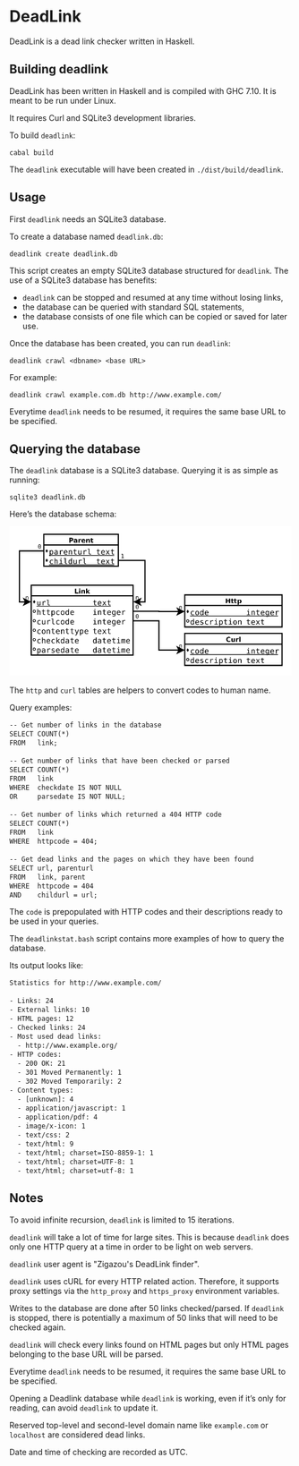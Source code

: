 DeadLink
========

DeadLink is a dead link checker written in Haskell.

Building deadlink
-----------------

DeadLink has been written in Haskell and is compiled with GHC 7.10. It is
meant to be run under Linux.

It requires Curl and SQLite3 development libraries.

To build `deadlink`:

    cabal build

The `deadlink` executable will have been created in `./dist/build/deadlink`.

Usage
-----

First `deadlink` needs an SQLite3 database.

To create a database named `deadlink.db`:

    deadlink create deadlink.db

This script creates an empty SQLite3 database structured for `deadlink`. The
use of a SQLite3 database has benefits:

- `deadlink` can be stopped and resumed at any time without losing links,
- the database can be queried with standard SQL statements,
- the database consists of one file which can be copied or saved for later use.

Once the database has been created, you can run `deadlink`:

    deadlink crawl <dbname> <base URL>

For example:

    deadlink crawl example.com.db http://www.example.com/

Everytime `deadlink` needs to be resumed, it requires the same base URL to
be specified.

Querying the database
---------------------

The `deadlink` database is a SQLite3 database. Querying it is as simple as
running:

    sqlite3 deadlink.db

Here’s the database schema:

![Database schema](db/dbschema.png)

The `http` and `curl` tables are helpers to convert codes to human name.

Query examples:

    -- Get number of links in the database
    SELECT COUNT(*)
    FROM   link;

    -- Get number of links that have been checked or parsed
    SELECT COUNT(*)
    FROM   link
    WHERE  checkdate IS NOT NULL
    OR     parsedate IS NOT NULL;

    -- Get number of links which returned a 404 HTTP code
    SELECT COUNT(*)
    FROM   link
    WHERE  httpcode = 404;

    -- Get dead links and the pages on which they have been found
    SELECT url, parenturl
    FROM   link, parent
    WHERE  httpcode = 404
    AND    childurl = url;

The `code` is prepopulated with HTTP codes and their descriptions ready to be
used in your queries.

The `deadlinkstat.bash` script contains more examples of how to query the
database.

Its output looks like:

    Statistics for http://www.example.com/

    - Links: 24
    - External links: 10
    - HTML pages: 12
    - Checked links: 24
    - Most used dead links:
      - http://www.example.org/
    - HTTP codes:
      - 200 OK: 21
      - 301 Moved Permanently: 1
      - 302 Moved Temporarily: 2
    - Content types:
      - [unknown]: 4
      - application/javascript: 1
      - application/pdf: 4
      - image/x-icon: 1
      - text/css: 2
      - text/html: 9
      - text/html; charset=ISO-8859-1: 1
      - text/html; charset=UTF-8: 1
      - text/html; charset=utf-8: 1

Notes
-----

To avoid infinite recursion, `deadlink` is limited to 15 iterations.

`deadlink` will take a lot of time for large sites. This is because `deadlink`
does only one HTTP query at a time in order to be light on web servers.

`deadlink` user agent is "Zigazou's DeadLink finder".

`deadlink` uses cURL for every HTTP related action. Therefore, it supports
proxy settings via the `http_proxy` and `https_proxy` environment variables.

Writes to the database are done after 50 links checked/parsed. If `deadlink`
is stopped, there is potentially a maximum of 50 links that will need to be
checked again.

`deadlink` will check every links found on HTML pages but only HTML pages
belonging to the base URL will be parsed.

Everytime `deadlink` needs to be resumed, it requires the same base URL to
be specified.

Opening a Deadlink database while `deadlink` is working, even if it’s only for
reading, can avoid `deadlink` to update it.

Reserved top-level and second-level domain name like `example.com` or
`localhost` are considered dead links.

Date and time of checking are recorded as UTC.
